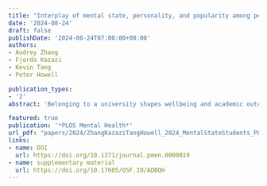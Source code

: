 ```yaml
---
title: "Interplay of mental state, personality, and popularity among peers in shaping belongingness of first-year students: A cross-sectional study"
date: '2024-08-24'
draft: false
publishDate: '2024-08-24T07:00:00+00:00'
authors:
- Audrey Zhang
- Fjorda Kazazi
- Kevin Tang
- Peter Howell

publication_types:
- '2'
abstract: 'Belonging to a university shapes wellbeing and academic outcomes for first-year students, yet this belongingness is harder to achieve for those from lower socio-economic back- grounds. This study delved into the flexible construct of status—the individual’s perceived position within the university’s social hierarchy and the strategy they adopt to achieve that position—and its impact on their belongingness. The objective was to identify key psycho- logical contributors that could impact first-year Psychology students expected social status and thereby their belongingness. A cross-sectional study tested first year Psychology stu- dents entering university in 2021 and 2022.The first-year students completed a battery of questionnaires to ascertain their status, belongingness to the university, mental state, and personalities. Structural equation modelling (SEM) was employed to evaluate a social eco- logical model focusing on belongingness. This analysis investigated the mediating role of peer status (popularity among peers) in the relationship between mental state and belong- ingness, and the moderating influence of personality traits on the connections between mental state and peer status. Both the mediation and moderation effects were statistically significant after adjusting for gender and ethnicity. The findings offer insights into how uni- versity administrations can effectively support students, particularly those from lower socio- economic backgrounds, in enhancing their social status among peers and fostering a stron- ger belongingness, thereby promoting their overall mental wellbeing and success in their academic pursuits.'

featured: true
publication: '*PLOS Mental Health*'
url_pdf: "papers/2024/ZhangKazaziTangHowell_2024_MentalStateStudents_PLOSONE.pdf"
links:
- name: DOI
  url: https://doi.org/10.1371/journal.pmen.0000019
- name: supplementary material
  url: https://doi.org/10.17605/OSF.IO/ADBQH
---
```

